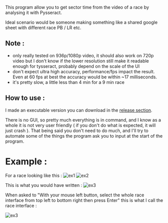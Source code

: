 This program allow you to get sector time from the video of a race by analysing it with Pysseract.

Ideal scenario would be someone making something like a shared google sheet with different race PB / LR etc.


## Note :
- only really tested on 936p/1080p video, it should also work on 720p video but I don't know if the lower resolution still make it readable enough for tysseract, probably depend on the scale of the UI
- don't expect ultra high accuracy, performance/fps impact the result. Even at 60 fps at best the accuracy would be within ~17 milliseconds.
- it's pretty slow, a little less than 4 min for a 9 min race


## How to use :
I made an executable version you can download in the [release section](https://github.com/elyetis/nopixel_racevideo_checkpoint/releases).

There is no GUI, so pretty much everything is in command, and I know as a whole it is not very user friendly ( if you don't do what is expected, it will just crash ).
That being said you don't need to do much, and I'll try to automate some of the things the program ask you to input at the start of the program.

# Example :
For a race looking like this :
![ex1](https://i.imgur.com/yqjAGLT.png)
![ex2](https://i.imgur.com/mCQaDaV.png)

This is what you would have written :
![ex3](https://i.imgur.com/Z86tXU4.png)

When asked to "With your mouse left button, select the whole race interface from top left to bottom right then press Enter"
this is what I call the race interface :

![ex3](https://i.imgur.com/BpREiPt.png)
